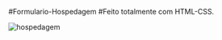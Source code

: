 ﻿#Formulario-Hospedagem
#Feito totalmente com HTML-CSS.

![hospedagem](https://github.com/DomenicoHorsay/Formulario-Hospedagem/assets/154917998/e6a4f308-0734-4907-ae7d-308c526a330a)
